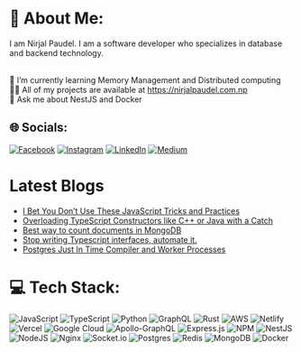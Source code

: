 # 💫 About Me:
I am Nirjal Paudel. I am a software developer who specializes in database and backend technology.<br>


<br>🌱 I’m currently learning Memory Management and Distributed computing
<br>👨‍💻 All of my projects are available at https://nirjalpaudel.com.np
<br>💬 Ask me about NestJS and Docker

## 🌐 Socials:
[![Facebook](https://img.shields.io/badge/Facebook-%231877F2.svg?logo=Facebook&logoColor=white)](https://facebook.com/n1rjal) [![Instagram](https://img.shields.io/badge/Instagram-%23E4405F.svg?logo=Instagram&logoColor=white)](https://instagram.com/n1rjal) [![LinkedIn](https://img.shields.io/badge/LinkedIn-%230077B5.svg?logo=linkedin&logoColor=white)](https://linkedin.com/in/nirjalpaudel) [![Medium](https://img.shields.io/badge/Medium-12100E?logo=medium&logoColor=white)](https://medium.com/@nirjalpaudel54312) 

# Latest Blogs
<!-- BLOG-POST-LIST:START -->
- [I Bet You Don’t Use These JavaScript Tricks and Practices](https://javascript.plainenglish.io/i-bet-you-dont-use-these-javascript-tricks-and-pratices-5ab5438ed4c8?source=rss-933303365405------2)
- [Overloading TypeScript Constructors like C++ or Java with a Catch](https://blog.stackademic.com/overloading-typescript-constructor-like-c-java-or-c-with-a-catch-b23267daec62?source=rss-933303365405------2)
- [Best way to count documents in MongoDB](https://medium.com/@nirjalpaudel54312/best-way-to-count-documents-in-mongodb-b0c7e7861286?source=rss-933303365405------2)
- [Stop writing Typescript interfaces, automate it.](https://blog.stackademic.com/stop-writing-typescript-interfaces-13500311d24c?source=rss-933303365405------2)
- [Postgres Just In Time Compiler and Worker Processes](https://medium.com/@nirjalpaudel54312/postgres-just-in-time-compiler-and-worker-processes-6c7434864078?source=rss-933303365405------2)
<!-- BLOG-POST-LIST:END -->

# 💻 Tech Stack:
![JavaScript](https://img.shields.io/badge/javascript-%23323330.svg?style=for-the-badge&logo=javascript&logoColor=%23F7DF1E) ![TypeScript](https://img.shields.io/badge/typescript-%23007ACC.svg?style=for-the-badge&logo=typescript&logoColor=white) ![Python](https://img.shields.io/badge/python-3670A0?style=for-the-badge&logo=python&logoColor=ffdd54) ![GraphQL](https://img.shields.io/badge/-GraphQL-E10098?style=for-the-badge&logo=graphql&logoColor=white) ![Rust](https://img.shields.io/badge/rust-%23000000.svg?style=for-the-badge&logo=rust&logoColor=white) ![AWS](https://img.shields.io/badge/AWS-%23FF9900.svg?style=for-the-badge&logo=amazon-aws&logoColor=white) ![Netlify](https://img.shields.io/badge/netlify-%23000000.svg?style=for-the-badge&logo=netlify&logoColor=#00C7B7) ![Vercel](https://img.shields.io/badge/vercel-%23000000.svg?style=for-the-badge&logo=vercel&logoColor=white) ![Google Cloud](https://img.shields.io/badge/Google%20Cloud-%234285F4.svg?style=for-the-badge&logo=google-cloud&logoColor=white)  ![Apollo-GraphQL](https://img.shields.io/badge/-ApolloGraphQL-311C87?style=for-the-badge&logo=apollo-graphql) ![Express.js](https://img.shields.io/badge/express.js-%23404d59.svg?style=for-the-badge&logo=express&logoColor=%2361DAFB) ![NPM](https://img.shields.io/badge/NPM-%23000000.svg?style=for-the-badge&logo=npm&logoColor=white) ![NestJS](https://img.shields.io/badge/nestjs-%23E0234E.svg?style=for-the-badge&logo=nestjs&logoColor=white) ![NodeJS](https://img.shields.io/badge/node.js-6DA55F?style=for-the-badge&logo=node.js&logoColor=white) ![Nginx](https://img.shields.io/badge/nginx-%23009639.svg?style=for-the-badge&logo=nginx&logoColor=white) ![Socket.io](https://img.shields.io/badge/Socket.io-black?style=for-the-badge&logo=socket.io&badgeColor=010101) ![Postgres](https://img.shields.io/badge/postgres-%23316192.svg?style=for-the-badge&logo=postgresql&logoColor=white) ![Redis](https://img.shields.io/badge/redis-%23DD0031.svg?style=for-the-badge&logo=redis&logoColor=white) ![MongoDB](https://img.shields.io/badge/MongoDB-%234ea94b.svg?style=for-the-badge&logo=mongodb&logoColor=white) ![Docker](https://img.shields.io/badge/docker-%230db7ed.svg?style=for-the-badge&logo=docker&logoColor=white)

